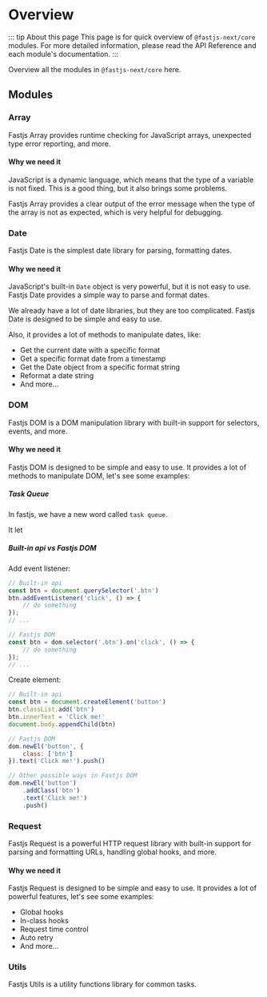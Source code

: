 # Overview

::: tip About this page
This page is for quick overview of `@fastjs-next/core` modules. For more detailed information, please read the API Reference and each module's documentation.
::: 

Overview all the modules in `@fastjs-next/core` here.

## Modules

### Array

Fastjs Array provides runtime checking for JavaScript arrays, unexpected type error reporting, and more.

#### Why we need it

JavaScript is a dynamic language, which means that the type of a variable is not fixed. This is a good thing, but it also brings some problems.

Fastjs Array provides a clear output of the error message when the type of the array is not as expected, which is very helpful for debugging.

### Date

Fastjs Date is the simplest date library for parsing, formatting dates.

#### Why we need it

JavaScript's built-in `Date` object is very powerful, but it is not easy to use. Fastjs Date provides a simple way to parse and format dates.

We already have a lot of date libraries, but they are too complicated. Fastjs Date is designed to be simple and easy to use.

Also, it provides a lot of methods to manipulate dates, like:
- Get the current date with a specific format
- Get a specific format date from a timestamp
- Get the Date object from a specific format string
- Reformat a date string
- And more...

### DOM

Fastjs DOM is a DOM manipulation library with built-in support for selectors, events, and more.

#### Why we need it

Fastjs DOM is designed to be simple and easy to use. It provides a lot of methods to manipulate DOM, let's see some examples:

##### Task Queue

In fastjs, we have a new word called `task queue`.

It let 

##### Built-in api vs Fastjs DOM

Add event listener:

```js
// Built-in api
const btn = document.querySelector('.btn')
btn.addEventListener('click', () => {
    // do something
});
// ...

// Fastjs DOM
const btn = dom.selector('.btn').on('click', () => {
    // do something
});
// ...
```

Create element:

```js
// Built-in api
const btn = document.createElement('button')
btn.classList.add('btn')
btn.innerText = 'Click me!'
document.body.appendChild(btn)

// Fastjs DOM
dom.newEl('button', {
    class: ['btn']
}).text('Click me!').push()

// Other possible ways in Fastjs DOM
dom.newEl('button')
    .addClass('btn')
    .text('Click me!')
    .push()
```

### Request

Fastjs Request is a powerful HTTP request library with built-in support for parsing and formatting URLs, handling global hooks, and more.

#### Why we need it

Fastjs Request is designed to be simple and easy to use. It provides a lot of powerful features, let's see some examples:
- Global hooks
- In-class hooks
- Request time control
- Auto retry
- And more...

### Utils

Fastjs Utils is a utility functions library for common tasks.
